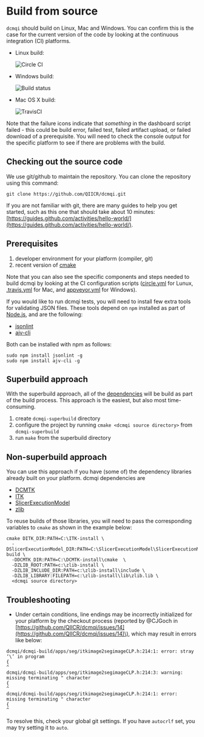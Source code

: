 # Build from source

`dcmqi` should build on Linux, Mac and Windows. You can confirm this is the case for the current version of the code by looking at the continuous integration \(CI\) platforms.

* Linux build: 

  ![Circle CI](https://circleci.com/gh/QIICR/dcmqi.svg?style=svg)

* Windows build: 

  ![Build status](https://ci.appveyor.com/api/projects/status/04l87y2j6prboap7?svg=true)

* Mac OS X build: 

  ![TravisCI](https://travis-ci.org/QIICR/dcmqi.svg?branch=master)

Note that the failure icons indicate that _something_ in the dashboard script failed - this could be build error, failed test, failed artifact upload, or failed download of a prerequisite. You will need to check the console output for the specific platform to see if there are problems with the build.

## Checking out the source code

We use git/github to maintain the repository. You can clone the repository using this command:

`git clone https://github.com/QIICR/dcmqi.git`

If you are not familiar with git, there are many guides to help you get started, such as this one that should take about 10 minutes: [https://guides.github.com/activities/hello-world/](https://guides.github.com/activities/hello-world/).

## Prerequisites

1. developer environment for your platform \(compiler, git\)
2. recent version of [cmake](https://cmake.org/download/)

Note that you can also see the specific components and steps needed to build dcmqi by looking at the CI configuration scripts \([circle.yml](https://github.com/QIICR/dcmqi/blob/master/circle.yml) for Lunux, [.travis.yml](https://github.com/QIICR/dcmqi/blob/master/.travis.yml) for Mac, and [appveyor.yml](https://github.com/QIICR/dcmqi/blob/master/appveyor.yml) for Windows\).

If you would like to run dcmqi tests, you will need to install few extra tools for validating JSON files. These tools depend on `npm` installed as part of [Node.js](https://docs.npmjs.com/getting-started/installing-node), and are the following:

* [jsonlint](https://github.com/circlecell/jsonlintdotcom)
* [ajv-cli](https://github.com/jessedc/ajv-cli)

Both can be installed with npm as follows:

```text
sudo npm install jsonlint -g
sudo npm install ajv-cli -g
```

## Superbuild approach

With the superbuild approach, all of the [dependencies](https://github.com/QIICR/dcmqi/tree/master/CMakeExternals) will be build as part of the build process. This approach is the easiest, but also most time-consuming.  
1. create `dcmqi-superbuild` directory  
2. configure the project by running `cmake <dcmqi source directory>` from `dcmqi-superbuild`  
3. run `make` from the superbuild directory

## Non-superbuild approach

You can use this approach if you have \(some of\) the dependency libraries already built on your platform. dcmqi dependencies are

* [DCMTK](http://dcmtk.org)
* [ITK](http://itk.org)
* [SlicerExecutionModel](https://github.com/slicer/SlicerExecutionModel)
* [zlib](http://github.com/commontk/zlib)

To reuse builds of those libraries, you will need to pass the corresponding variables to `cmake` as shown in the example below:

```text
cmake DITK_DIR:PATH=C:\ITK-install \ 
  -DSlicerExecutionModel_DIR:PATH=C:\SlicerExecutionModel\SlicerExecutionModel-build \
  -DDCMTK_DIR:PATH=C:\DCMTK-install\cmake  \
  -DZLIB_ROOT:PATH=c:\zlib-install \ 
  -DZLIB_INCLUDE_DIR:PATH=c:\zlib-install\include \ 
  -DZLIB_LIBRARY:FILEPATH=c:\zlib-install\lib\zlib.lib \
  <dcmqi source directory>
```

## Troubleshooting

* Under certain conditions, line endings may be incorrectly initialized for your platform by the checkout process \(reported by @CJGoch in [https://github.com/QIICR/dcmqi/issues/14](https://github.com/QIICR/dcmqi/issues/14)\), which may result in errors like below:

```text
dcmqi/dcmqi-build/apps/seg/itkimage2segimageCLP.h:214:1: error: stray ‘\’ in program
{
^
dcmqi/dcmqi-build/apps/seg/itkimage2segimageCLP.h:214:3: warning: missing terminating " character
{
^
dcmqi/dcmqi-build/apps/seg/itkimage2segimageCLP.h:214:1: error: missing terminating " character
{
^
```

To resolve this, check your global git settings. If you have `autocrlf` set, you may try setting it to `auto`.

